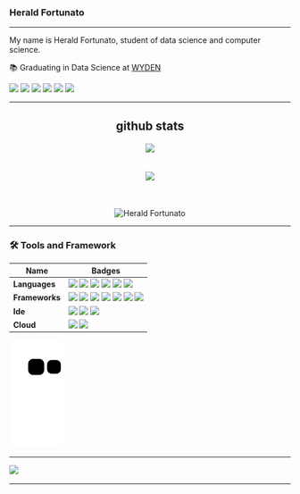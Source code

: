 
### Herald Fortunato
<hr>
My name is Herald Fortunato, student of data science and computer science. 

📚 Graduating in Data Science at [WYDEN](https://inscricoes.eadwyden.com.br/curso/ciencia-de-dados)<br>

<div>
  <a href="https://www.instagram.com/herald.fortunato/" target="_blank"><img src="https://img.shields.io/badge/-Instagram-%23E4405F?style=for-the-badge&logo=instagram&logoColor=white" target="_blank"></a>
  <a href="https://www.facebook.com/herald.fortunato.12/" target="_blank"><img src="https://img.shields.io/badge/Facebook-1877F2?style=for-the-badge&logo=facebook&logoColor=white" target="_blank"></a> 
  <a href = "mailto:heraldfortunato1@gmail.com"><img src="https://img.shields.io/badge/-Gmail-%23333?style=for-the-badge&logo=gmail&logoColor=white" target="_blank"></a>
  <a href="https://www.linkedin.com/in/herald-fortunato-sebasti%C3%A3o-677429218/" target="_blank"><img src="https://img.shields.io/badge/-LinkedIn-%230077B5?style=for-the-badge&logo=linkedin&logoColor=white" target="_blank"></a> 
  <a href="https://twitter.com/FortunatoHerald" target="_blank"><img src="https://img.shields.io/badge/Twitter-1DA1F2?style=for-the-badge&logo=twitter&logoColor=white" /></a>
  <a href="https://github.com/Fortunato-Herald" taret="_blank"><img src="https://img.shields.io/badge/GitHub-100000?style=for-the-badge&logo=github&logoColor=white" /></a>
</div>

<hr>

<div align="center">
  <h2>github stats</h2>
  <a href="https://github.com/Fortunato-Herald">
    <img align="center" src="https://github-readme-stats.vercel.app/api?username=Fortunato-Herald&&show_icons=true&title_color=ffffff&icon_color=bb2acf&text_color=daf7dc&bg_color=151514" /></a>
 </div>
 
  <br>
  <br>
  
<div align="center">
  <img height="198em" src="https://github-readme-stats.vercel.app/api/top-langs/?username=Fortunato-Herald&layout=compact&langs_count=8&bg_color=151514&text_color=daf7df" />
</div>

<div align="center" >
  <p>&nbsp;</p>
  <p><img align="center" src="https://github-readme-streak-stats.herokuapp.com/?user=Fortunato-Herald&theme=tokyonight_duo" alt="Herald Fortunato" /></p></div>
  
<hr>

<div>
  <h3> 🛠 Tools and Framework </h3>

| Name  | Badges   |
| ------- | -------- |
| **Languages**   | <img src="https://img.shields.io/badge/HTML-239120?style=for-the-badge&logo=html5&logoColor=white" />  <img src="https://img.shields.io/badge/CSS3-1572B6?style=for-the-badge&logo=css3&logoColor=white" /> <img src="https://img.shields.io/badge/JavaScript-F7DF1E?style=for-the-badge&logo=javascript&logoColor=black" /> <img src="https://img.shields.io/badge/Python-3776AB?style=for-the-badge&logo=python&logoColor=white" /> <img src="https://img.shields.io/badge/R-276DC3?style=for-the-badge&logo=r&logoColor=white" /> <img src="https://img.shields.io/badge/Java-ED8B00?style=for-the-badge&logo=java&logoColor=white"/>   |
| **Frameworks**   |  <img src="https://img.shields.io/badge/Django-092E20?style=for-the-badge&logo=django&logoColor=white" /> <img src="https://img.shields.io/badge/jQuery-0769AD?style=for-the-badge&logo=jquery&logoColor=white" /> <img src="https://img.shields.io/badge/React-20232A?style=for-the-badge&logo=react&logoColor=61DAFB" /> <img src="https://img.shields.io/badge/Vue.js-35495E?style=for-the-badge&logo=vue.js&logoColor=4FC08D" /> <img src="https://img.shields.io/badge/Angular-DD0031?style=for-the-badge&logo=angular&logoColor=white" /> <img src="https://img.shields.io/badge/Bootstrap-563D7C?style=for-the-badge&logo=bootstrap&logoColor=white" /> <img src="https://img.shields.io/badge/Node.js-43853D?style=for-the-badge&logo=node.js&logoColor=white" />    |
| **Ide**  | <img src="https://img.shields.io/badge/Visual_Studio_Code-0078D4?style=for-the-badge&logo=visual%20studio%20code&logoColor=white" /> <img src="https://img.shields.io/badge/RStudio-75AADB?style=for-the-badge&logo=RStudio&logoColor=white" /> <img src="https://img.shields.io/badge/PyCharm-000000.svg?&style=for-the-badge&logo=PyCharm&logoColor=white" />  |
| **Cloud**  | <img src="https://img.shields.io/badge/GIT-E44C30?style=for-the-badge&logo=git&logoColor=white" /> <img src="https://img.shields.io/badge/Amazon_AWS-232F3E?style=for-the-badge&logo=amazon-aws&logoColor=white" />   |
</div>

<div> 
  
  ![Snake animation](https://github.com/Fortunato-Herald/Fortunato-Herald/blob/output/github-contribution-grid-snake.svg)
 
</div>
<hr>
<img src="https://img.shields.io/github/followers/Fortunato-Herald.svg?style=social&label=Follow&maxAge=2592000" />
<hr>
  


